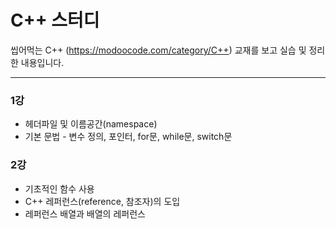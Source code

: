 # C++ 스터디

씹어먹는 C++ (https://modoocode.com/category/C++) 교재를 보고 실습 및 정리한 내용입니다.

---

### 1강
- 헤더파일 및 이름공간(namespace)
- 기본 문법 - 변수 정의, 포인터, for문, while문, switch문

### 2강
- 기초적인 함수 사용
- C++ 레퍼런스(reference, 참조자)의 도입
- 레퍼런스 배열과 배열의 레퍼런스